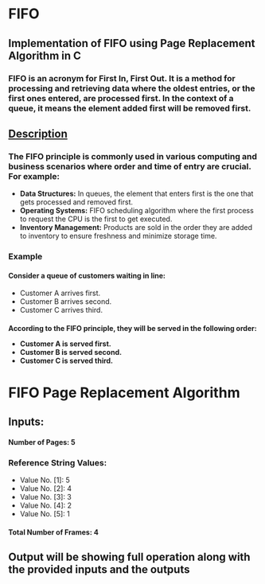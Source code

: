 # FIFO
<h2> Implementation of FIFO using Page Replacement Algorithm in C</h2>
<h3>FIFO is an acronym for First In, First Out. It is a method for processing and retrieving data where the oldest entries, or the first ones entered, are processed first. In the context of a queue, it means the element added first will be removed first.</h3>
<u><h2>Description</h2></u>
    <h3>The FIFO principle is commonly used in various computing and business scenarios where order and time of entry are crucial. For example:</h3>
    <ul>
        <li><strong>Data Structures:</strong> In queues, the element that enters first is the one that gets processed and removed first.</li>
        <li><strong>Operating Systems:</strong> FIFO scheduling algorithm where the first process to request the CPU is the first to get executed.</li>
        <li><strong>Inventory Management:</strong> Products are sold in the order they are added to inventory to ensure freshness and minimize storage time.</li>
    </ul>
<h3>Example</h3>
<h4>Consider a queue of customers waiting in line:</h4>
<ul>
<li>Customer A arrives first.</li>
<li>Customer B arrives second.</li>
<li>Customer C arrives third.</li>
</ul>
<h4>According to the FIFO principle, they will be served in the following order:</he>
<ul>
<li>Customer A is served first.</li>
<li>Customer B is served second.</li>
<li>Customer C is served third.</li>
</ul>
<h1>FIFO Page Replacement Algorithm</h1>
<h2>Inputs:</h2>
<h4><strong>Number of Pages:</strong> 5</h4>
<h3>Reference String Values:</h3>
<ul>
<li>Value No. [1]: 5</li>
<li>Value No. [2]: 4</li>
<li>Value No. [3]: 3</li>
<li>Value No. [4]: 2</li>
<li>Value No. [5]: 1</li>
</ul>
<h4><strong>Total Number of Frames:</strong> 4</h4>
<h2>Output will be showing full operation along with the provided inputs and the outputs</h2>

   

